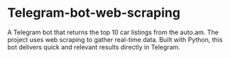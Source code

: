 # Telegram-bot-web-scraping
A Telegram bot that returns the top 10 car listings from the auto.am. The project uses web scraping to gather real-time data. Built with Python, this bot delivers quick and relevant results directly in Telegram.
